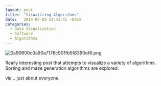 ```yaml
---
layout: post
title:  "Visualizing Algorithms"
date:   2014-07-02 14:43:45 -0700
categories:
  - Data Visualization
  - Software
  - Algorithms
---
```


  ![0a90600c0a90a7176c901fb5f8390ef6.png](/attachments/0a90600c0a90a7176c901fb5f8390ef6/image.png)  

 Really interesting post that attempts to visualize a variety of algorithms. Sorting and maze generation algorithms are explored.  

 via… just about everyone. 
